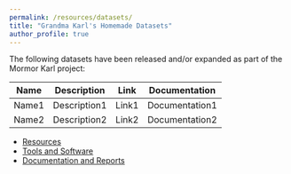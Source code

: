 ```yaml
---
permalink: /resources/datasets/
title: "Grandma Karl's Homemade Datasets"
author_profile: true
---
```


The following datasets have been released and/or expanded as part of the Mormor Karl project:

|Name|Description|Link|Documentation|
|-|-|-|-|
|Name1|Description1|Link1|Documentation1|
|Name2|Description2|Link2|Documentation2|

- [Resources](../)
- [Tools and Software](./tools/)
- [Documentation and Reports](./reports/)
